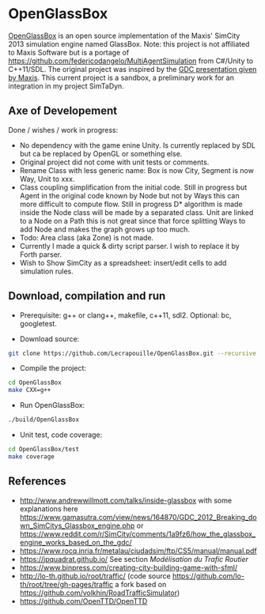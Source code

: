 # OpenGlassBox

[OpenGlassBox](https://github.com/Lecrapouille/OpenGlassBox) is an open source implementation of the Maxis' SimCity 2013 simulation engine named GlassBox. Note: this project is not affiliated to Maxis Software but is a portage of
https://github.com/federicodangelo/MultiAgentSimulation from C#/Unity to C++11/SDL. The original
project was inspired by the [GDC presentation given by Maxis](http://www.andrewwillmott.com/talks/inside-glassbox).
This current project is a sandbox, a preliminary work for an integration in my project SimTaDyn.

## Axe of Developement

Done / wishes / work in progress:
- No dependency with the game enine Unity. Is currently replaced by SDL but ca be replaced by OpenGL or something else.
- Original project did not come with unit tests or comments.
- Rename Class with less generic name: Box is now City, Segment is now Way, Unit to xxx.
- Class coupling simplification from the initial code. Still in progress but Agent in the original code known by Node but not by Ways this can more difficult to compute flow. Still in progress D* algorithm is made inside the Node class will be made by a separated class. Unit are linked to a Node on a Path this is not great since that force splitting Ways to add Node and makes the graph grows up too much.
- Todo: Area class (aka Zone) is not made.
- Currently I made a quick & dirty script parser. I wish to replace it by Forth parser.
- Wish to Show SimCity as a spreadsheet: insert/edit cells to add simulation rules.

## Download, compilation and run

- Prerequisite: g++ or clang++, makefile, c++11, sdl2. Optional: bc, googletest.

- Download source:
```sh
git clone https://github.com/Lecrapouille/OpenGlassBox.git --recursive
```

- Compile the project:
```sh
cd OpenGlassBox
make CXX=g++
```

- Run OpenGlassBox:
```sh
./build/OpenGlassBox
```

- Unit test, code coverage:
```sh
cd OpenGlassBox/test
make coverage
```

## References

- http://www.andrewwillmott.com/talks/inside-glassbox with some explanations here https://www.gamasutra.com/view/news/164870/GDC_2012_Breaking_down_SimCitys_Glassbox_engine.php or https://www.reddit.com/r/SimCity/comments/1a9fz6/how_the_glassbox_engine_works_based_on_the_gdc/
- https://www.rocq.inria.fr/metalau/ciudadsim/ftp/CS5/manual/manual.pdf
- https://jpquadrat.github.io/ See section *Modélisation du Trafic Routier*
- https://www.binpress.com/creating-city-building-game-with-sfml/
- http://lo-th.github.io/root/traffic/ (code source https://github.com/lo-th/root/tree/gh-pages/traffic a fork based on https://github.com/volkhin/RoadTrafficSimulator)
- https://github.com/OpenTTD/OpenTTD
